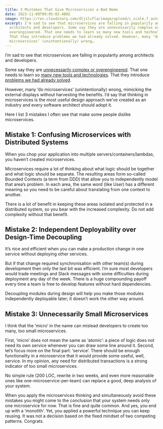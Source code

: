 ```yaml
---
title: 3 Mistakes That Give Microservices a Bad Name
date: 2023-11-09T09:05:03.400Z
image: https://res.cloudinary.com/dljslvfla/image/upload/c_scale,f_auto,w_1280/v1699522096/Blue_and_Red_Motivational_Quotes_Blog_Banner_wjq6br.png
excerpt: I'm sad to see that microservices are falling in popularity among
  architects and developers. Some say they are unnecessarily complex or
  overengineered. That one needs to learn so many new tools and technologies.
  That they introduce problems we had already solved. However, many ‘do
  microservices’ (unintentionally) wrong…
---
```

I’m sad to see that microservices are falling in popularity among architects and developers.

Some say they are  [unnecessarily complex or overengineered](https://metyis.com/impact/our-insights/is-over-engineering-always-the-best-approach). That one needs to learn so  [many new tools and technologies](https://landscape.cncf.io/). That they introduce  [problems we had already solved](https://stackoverflow.blog/2020/11/23/the-macro-problem-with-microservices/).

However, many ‘do microservices’ (unintentionally) wrong, mimicking the external displays without harvesting the benefits. I’d say that thinking in microservices is the most useful design approach we’ve created as an industry and every software architect should adopt it.

Here I list 3 mistakes I often see that make some people dislike microservices.

## Mistake 1: Confusing Microservices with Distributed Systems

When you chop your application into multiple servers/containers/lambdas, you haven’t created microservices.

Microservices require a lot of thinking about what logic should be together and what logic should be separate. The resulting areas form so-called Bounded Contexts (a term from DDD) that allow you to independently model that area’s problem. In each area, the same word (like User) has a different meaning so you need to be careful about translating from one context to another.

There is a lot of benefit in keeping these areas isolated and protected in a distributed system, so you bear with the increased complexity. Do not add complexity without that benefit.

## Mistake 2: Independent Deployability over Design-Time Decoupling

It’s nice and efficient when you can make a production change in one service without deploying other services.

But if that change required synchronisation with other team(s) during development then only the last bit was efficient. I’m sure most developers would trade meetings and Slack messages with some difficulties during deployment any day of the week. There is a huge compounding payoff every time a team is free to develop features without hard dependencies.

Decoupling modules during design will help you make those modules independently deployable later; it doesn’t work the other way around.

## Mistake 3: Unnecessarily Small Microservices

I think that the ‘micro’ in the name can mislead developers to create too many, too small microservices.

First, ‘micro’ does not mean the same as ‘atomic’: a piece of logic does not need its own service whenever you can draw some line around it. Second, let’s focus more on the final part: ‘service’. There should be enough functionality in a microservice that it would provide some useful, well, service. In my opinion, any need for distributed transactions is a strong indicator of too small microservices.

No simple rule (200 LOC, rewrite in two weeks, and even more reasonable ones like one-microservice-per-team) can replace a good, deep analysis of your system.

When you apply the microservices thinking and simultaneously avoid these mistakes you might come to the conclusion that your system needs only one microservice for now. That is fine and quite common. And yes, you end up with a ‘monolith’. Yet, you applied a powerful technique you can keep reusing. It was not a decision based on the fixed mindset of two competing patterns. Congrats.